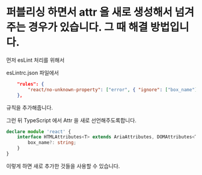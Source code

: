 # 퍼블리싱 하면서 attr 을 새로 생성해서 넘겨주는 경우가 있습니다. 그 때 해결 방법입니다.

먼저 esLint 처리를 위해서

esLintrc.json 파일에서


```json
    "rules": {
        "react/no-unknown-property": ["error", { "ignore": ["box_name"] }]
    },
```

규칙을 추가해줍니다.

그런 뒤 TypeScript 에서 Attr 을 새로 선언해주도록합니다.

```ts
declare module 'react' {
    interface HTMLAttributes<T> extends AriaAttributes, DOMAttributes<T> {
        box_name?: string;
    }
}
```

이렇게 하면 새로 추가한 것들을 사용할 수 있습니다. 
